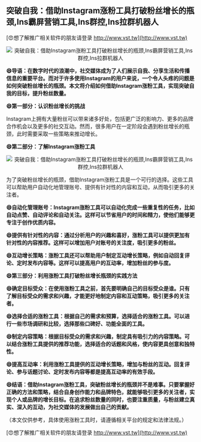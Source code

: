 ## **突破自我：借助Instagram涨粉工具打破粉丝增长的瓶颈,Ins霸屏营销工具,Ins群控,Ins拉群机器人**

[😍想了解推广相关软件的朋友请登录 http://www.vst.tw](http://www.vst.tw)

 <center><img src="https://vst.tw/MP4/tuiguang/png/2.png" alt="突破自我：借助Instagram涨粉工具打破粉丝增长的瓶颈,Ins霸屏营销工具,Ins群控,Ins拉群机器人"></center>

**😄导语：在数字时代的浪潮中，社交媒体成为了人们展示自我、分享生活和传播信息的重要平台。而对于许多使用Instagram的用户来说，一个令人头疼的问题是如何突破粉丝增长的瓶颈。本文将介绍如何借助Instagram涨粉工具，实现突破自我的目标，提升粉丝数量。**

**😄第一部分：认识粉丝增长的挑战**

Instagram上拥有大量粉丝可以带来诸多好处，包括更广泛的影响力、更多的品牌合作机会以及更多的社交互动。然而，很多用户在一定阶段会遇到粉丝增长的瓶颈，此时需要采取一些策略来推动增长。

**😄第二部分：了解Instagram涨粉工具**

 <center><img src="https://vst.tw/MP4/tuiguang/png/6.png" alt="突破自我：借助Instagram涨粉工具打破粉丝增长的瓶颈,Ins霸屏营销工具,Ins群控,Ins拉群机器人"></center>

为了突破粉丝增长的瓶颈，借助Instagram涨粉工具是一个可行的选择。这些工具可以帮助用户自动化地管理账号、提供有针对性的内容和互动，从而吸引更多的关注者。

**😄自动化管理账号：Instagram涨粉工具可以自动化完成一些重复性的任务，比如自动点赞、自动评论和自动关注。这样可以节省用户的时间和精力，使他们能够更专注于创作优质内容。**

**😄提供有针对性的内容：通过分析用户的兴趣和喜好，涨粉工具可以提供更加有针对性的内容推荐。这样可以增加用户对账号的关注度，吸引更多的粉丝。**

**😄互动增长策略：涨粉工具还可以帮助用户制定互动增长策略，例如自动回复评论、定时发布内容等。这样可以提高用户的互动率，增加粉丝的参与度。**

**😄第三部分：利用涨粉工具打破粉丝增长瓶颈的实践方法**

**😄确定目标受众：在使用涨粉工具之前，首先要明确自己的目标受众是谁。只有了解目标受众的需求和兴趣，才能更好地制定内容和互动策略，吸引更多的关注者。**

**😄选择合适的涨粉工具：根据自己的需求和预算，选择适合的涨粉工具。可以进行一些市场调研和比较，选择那些口碑好、功能全面的工具。**

**😄制定内容策略：根据目标受众的需求和兴趣，制定具有吸引力的内容策略。可以结合涨粉工具提供的推荐功能，选择适合的话题和风格，使内容更具创意和独特性。**

**😄提高互动率：利用涨粉工具提供的互动增长策略，增加与粉丝的互动。回复评论、参与话题讨论、定时发布内容等都是提高互动率的有效手段。**

**😄结语：借助Instagram涨粉工具，突破粉丝增长的瓶颈并不是难事。只要掌握好正确的方法和策略，结合自身创作能力和品牌特色，就能够吸引更多的关注者，实现个人或品牌的增长目标。在追求粉丝数量的同时，也要注重质量，与粉丝建立真实、深入的互动，为社交媒体的发展做出自己的贡献。**

（本文仅供参考，具体使用涨粉工具时，请遵循相关平台的规定和法律法规。）

[😍想了解推广相关软件的朋友请登录 http://www.vst.tw](http://www.vst.tw)



